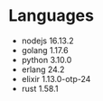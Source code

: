 # Languages

* nodejs 16.13.2
* golang 1.17.6
* python 3.10.0
* erlang 24.2
* elixir 1.13.0-otp-24
* rust 1.58.1
